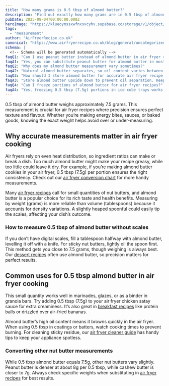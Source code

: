 ```yaml
---
title: "How many grams is 0.5 tbsp of almond butter?"
description: "Find out exactly how many grams are in 0.5 tbsp of almond butter for perfect air fryer recipes every time. Easy conversion guide inside!"
pubDate: 2025-08-04T00:00:00.000Z
heroImage: "https://klueoymssxwfnxsvcyhv.supabase.co/storage/v1/object/public/Shmucket/how-many-grams-is-0-5-tbsp-of-almond-butter.webp"
tags:
  - "measurement"
author: "AirFryerRecipe.co.uk"
canonical: "https://www.airfryerrecipe.co.uk/blog/general/uncategorized/how-many-grams-is-0-5-tbsp-of-almond-butter"
schema: |
  <!-- Schema will be generated automatically -->
faqQ1: "Can I use peanut butter instead of almond butter in air fryer recipes?"
faqA1: "Yes, you can substitute peanut butter for almond butter in most air fryer recipes. Keep in mind that peanut butter is slightly denser - 0.5 tbsp weighs about 8g compared to almond butter's 7.5g. The flavour will be different, but the texture should remain similar if you adjust quantities slightly."
faqQ2: "Why does my almond butter measurement vary sometimes?"
faqA2: "Natural almond butter separates, so oil content varies between the top and bottom of the jar. Always stir thoroughly before measuring. Temperature also affects viscosity - colder almond butter is more compact, while room temperature spreads more easily, potentially altering your 0.5 tbsp measurement."
faqQ3: "How should I store almond butter for accurate air fryer recipe measurements?"
faqA3: "Store almond butter upside down to prevent oil separation. Keep it at consistent room temperature for most accurate measurements. If refrigerated, let it sit for 15 minutes before scooping your 0.5 tbsp portion to ensure proper consistency."
faqQ4: "Can I freeze portions of almond butter for air fryer recipes?"
faqA4: "Yes, freezing 0.5 tbsp (7.5g) portions in ice cube trays works well. Thaw before use for accurate measurement. Frozen almond butter keeps for 3 months - perfect for having ready-measured amounts for your favourite air fryer recipes on hand."
---
```

<p>0.5 tbsp of almond butter weighs approximately 7.5 grams. This measurement is crucial for air fryer recipes where precision ensures perfect texture and flavour. Whether you’re making energy bites, sauces, or baked goods, knowing the exact weight helps avoid over or under-measuring.</p>

<h2>Why accurate measurements matter in air fryer cooking</h2>  
<p>Air fryers rely on even heat distribution, so ingredient ratios can make or break a dish. Too much almond butter might make your recipe greasy, while too little could leave it dry. For example, if you’re making almond butter cookies in your air fryer, 0.5 tbsp (7.5g) per portion ensures the right consistency. Check out our <a href=https://www.airfryerrecipe.co.uk/air-fryer-conversion-chart>air fryer conversion chart</a> for more handy measurements.</p>  

<p>Many <a href=https://www.airfryerrecipe.co.uk/recipes>air fryer recipes</a> call for small quantities of nut butters, and almond butter is a popular choice for its rich taste and health benefits. Measuring by weight (grams) is more reliable than volume (tablespoons) because it accounts for density variations. A slightly heaped spoonful could easily tip the scales, affecting your dish’s outcome.</p>  

<h3>How to measure 0.5 tbsp of almond butter without scales</h3>  
<p>If you don’t have digital scales, fill a tablespoon halfway with almond butter, levelling it off with a knife. For sticky nut butters, lightly oil the spoon first. This method gets you close to 7.5 grams, though weighing is always best. Our <a href=https://www.airfryerrecipe.co.uk/recipe-category/dessert>dessert recipes</a> often use almond butter, so precision matters for perfect results.</p>  

<h2>Common uses for 0.5 tbsp almond butter in air fryer cooking</h2>  
<p>This small quantity works well in marinades, glazes, or as a binder in granola bars. Try adding 0.5 tbsp (7.5g) to your air fryer chicken satay sauce for extra creaminess. It’s also great in <a href=https://www.airfryerrecipe.co.uk/recipe-category/breakfast>breakfast recipes</a> like protein balls or drizzled over air-fried bananas.</p>  

<p>Almond butter’s high oil content means it browns quickly in the air fryer. When using 0.5 tbsp in coatings or batters, watch cooking times to prevent burning. For cleaning sticky residue, our <a href=https://www.airfryerrecipe.co.uk/air-fryer-cleaner>air fryer cleaner guide</a> has handy tips to keep your appliance spotless.</p>  

<h3>Converting other nut butter measurements</h3>  
<p>While 0.5 tbsp almond butter equals 7.5g, other nut butters vary slightly. Peanut butter is denser at about 8g per 0.5 tbsp, while cashew butter is closer to 7g. Always check specific weights when substituting in <a href=https://www.airfryerrecipe.co.uk>air fryer recipes</a> for best results.</p>
